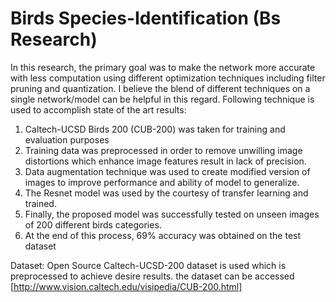 # Birds Species-Identification (Bs Research)

In this research, the primary goal was to make the network more accurate with less computation using different optimization techniques including filter pruning and quantization. I believe the blend of different techniques on a single network/model can be helpful in this regard.
Following technique is used to accomplish state of the art results:

1)	Caltech-UCSD Birds 200 (CUB-200) was taken for training and evaluation  purposes
2)	Training data was preprocessed in order to remove unwilling image distortions which enhance image features result in lack of precision.  
3)	Data augmentation technique was used to create modified version of images to improve performance and ability of model to generalize.
4)	The Resnet model was used by the courtesy of transfer learning and trained.  
5)	Finally, the proposed model was successfully tested on unseen images of 200  different birds categories.
6)	At the end of this process, 69% accuracy was obtained on the test dataset

Dataset:
         Open Source Caltech-UCSD-200 dataset is used which is preprocessed to achieve desire results. the dataset can be accessed 
         [http://www.vision.caltech.edu/visipedia/CUB-200.html] 
         


